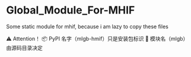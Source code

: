 # Global_Module_For-MHIF
Some static module for mhif, because i am lazy to copy these files

⚠️ Attention！
📦 PyPI 名字（mlgb-hmif）只是安装包标识
📁 模块名（mlgb）由源码目录决定